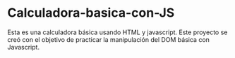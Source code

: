 # Calculadora-basica-con-JS
Esta es una calculadora básica usando HTML y javascript. Este proyecto se creó con el objetivo de practicar la manipulación del DOM básica con Javascript.
